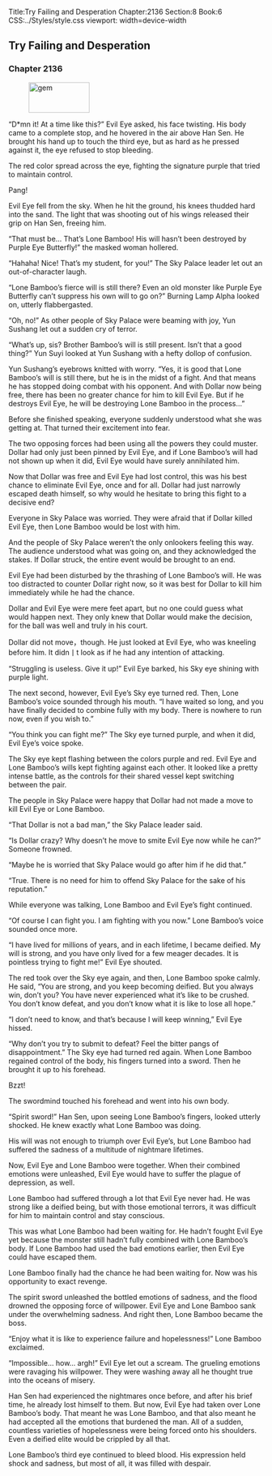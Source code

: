 Title:Try Failing and Desperation 
Chapter:2136 
Section:8 
Book:6 
CSS:../Styles/style.css 
viewport: width=device-width
  
## Try Failing and Desperation
### Chapter 2136
  
<figure>
	<img src="../Images/gem.gif" alt="gem" id="gem" width="120" height="60" />
</figure>
  

  
“D*mn it! At a time like this?” Evil Eye asked, his face twisting. His body came to a complete stop, and he hovered in the air above Han Sen. He brought his hand up to touch the third eye, but as hard as he pressed against it, the eye refused to stop bleeding.

The red color spread across the eye, fighting the signature purple that tried to maintain control.

Pang!

Evil Eye fell from the sky. When he hit the ground, his knees thudded hard into the sand. The light that was shooting out of his wings released their grip on Han Sen, freeing him.

“That must be… That’s Lone Bamboo! His will hasn’t been destroyed by Purple Eye Butterfly!” the masked woman hollered.

“Hahaha! Nice! That’s my student, for you!” The Sky Palace leader let out an out-of-character laugh.

“Lone Bamboo’s fierce will is still there? Even an old monster like Purple Eye Butterfly can’t suppress his own will to go on?” Burning Lamp Alpha looked on, utterly flabbergasted.

“Oh, no!” As other people of Sky Palace were beaming with joy, Yun Sushang let out a sudden cry of terror.

“What’s up, sis? Brother Bamboo’s will is still present. Isn’t that a good thing?” Yun Suyi looked at Yun Sushang with a hefty dollop of confusion.

Yun Sushang’s eyebrows knitted with worry. “Yes, it is good that Lone Bamboo’s will is still there, but he is in the midst of a fight. And that means he has stopped doing combat with his opponent. And with Dollar now being free, there has been no greater chance for him to kill Evil Eye. But if he destroys Evil Eye, he will be destroying Lone Bamboo in the process…”

Before she finished speaking, everyone suddenly understood what she was getting at. That turned their excitement into fear.

The two opposing forces had been using all the powers they could muster. Dollar had only just been pinned by Evil Eye, and if Lone Bamboo’s will had not shown up when it did, Evil Eye would have surely annihilated him.

Now that Dollar was free and Evil Eye had lost control, this was his best chance to eliminate Evil Eye, once and for all. Dollar had just narrowly escaped death himself, so why would he hesitate to bring this fight to a decisive end?

Everyone in Sky Palace was worried. They were afraid that if Dollar killed Evil Eye, then Lone Bamboo would be lost with him.

And the people of Sky Palace weren’t the only onlookers feeling this way. The audience understood what was going on, and they acknowledged the stakes. If Dollar struck, the entire event would be brought to an end.

Evil Eye had been disturbed by the thrashing of Lone Bamboo’s will. He was too distracted to counter Dollar right now, so it was best for Dollar to kill him immediately while he had the chance.

Dollar and Evil Eye were mere feet apart, but no one could guess what would happen next. They only knew that Dollar would make the decision, for the ball was well and truly in his court.

Dollar did not move，though. He just looked at Evil Eye, who was kneeling before him. It didn丨t look as if he had any intention of attacking.

“Struggling is useless. Give it up!” Evil Eye barked, his Sky eye shining with purple light.

The next second, however, Evil Eye’s Sky eye turned red. Then, Lone Bamboo’s voice sounded through his mouth. “I have waited so long, and you have finally decided to combine fully with my body. There is nowhere to run now, even if you wish to.”

“You think you can fight me?” The Sky eye turned purple, and when it did, Evil Eye’s voice spoke.

The Sky eye kept flashing between the colors purple and red. Evil Eye and Lone Bamboo’s wills kept fighting against each other. It looked like a pretty intense battle, as the controls for their shared vessel kept switching between the pair.

The people in Sky Palace were happy that Dollar had not made a move to kill Evil Eye or Lone Bamboo.

“That Dollar is not a bad man,” the Sky Palace leader said.

“Is Dollar crazy? Why doesn’t he move to smite Evil Eye now while he can?” Someone frowned.

“Maybe he is worried that Sky Palace would go after him if he did that.”

“True. There is no need for him to offend Sky Palace for the sake of his reputation.”

While everyone was talking, Lone Bamboo and Evil Eye’s fight continued.

“Of course I can fight you. I am fighting with you now.” Lone Bamboo’s voice sounded once more.

“I have lived for millions of years, and in each lifetime, I became deified. My will is strong, and you have only lived for a few meager decades. It is pointless trying to fight me!” Evil Eye shouted.

The red took over the Sky eye again, and then, Lone Bamboo spoke calmly. He said, “You are strong, and you keep becoming deified. But you always win, don’t you? You have never experienced what it’s like to be crushed. You don’t know defeat, and you don’t know what it is like to lose all hope.”

“I don’t need to know, and that’s because I will keep winning,” Evil Eye hissed.

“Why don’t you try to submit to defeat? Feel the bitter pangs of disappointment.” The Sky eye had turned red again. When Lone Bamboo regained control of the body, his fingers turned into a sword. Then he brought it up to his forehead.

Bzzt!

The swordmind touched his forehead and went into his own body.

“Spirit sword!” Han Sen, upon seeing Lone Bamboo’s fingers, looked utterly shocked. He knew exactly what Lone Bamboo was doing.

His will was not enough to triumph over Evil Eye’s, but Lone Bamboo had suffered the sadness of a multitude of nightmare lifetimes.

Now, Evil Eye and Lone Bamboo were together. When their combined emotions were unleashed, Evil Eye would have to suffer the plague of depression, as well.

Lone Bamboo had suffered through a lot that Evil Eye never had. He was strong like a deified being, but with those emotional terrors, it was difficult for him to maintain control and stay conscious.

This was what Lone Bamboo had been waiting for. He hadn’t fought Evil Eye yet because the monster still hadn’t fully combined with Lone Bamboo’s body. If Lone Bamboo had used the bad emotions earlier, then Evil Eye could have escaped them.

Lone Bamboo finally had the chance he had been waiting for. Now was his opportunity to exact revenge.

The spirit sword unleashed the bottled emotions of sadness, and the flood drowned the opposing force of willpower. Evil Eye and Lone Bamboo sank under the overwhelming sadness. And right then, Lone Bamboo became the boss.

“Enjoy what it is like to experience failure and hopelessness!” Lone Bamboo exclaimed.

“Impossible… how… argh!” Evil Eye let out a scream. The grueling emotions were ravaging his willpower. They were washing away all he thought true into the oceans of misery.

Han Sen had experienced the nightmares once before, and after his brief time, he already lost himself to them. But now, Evil Eye had taken over Lone Bamboo’s body. That meant he was Lone Bamboo, and that also meant he had accepted all the emotions that burdened the man. All of a sudden, countless varieties of hopelessness were being forced onto his shoulders. Even a deified elite would be crippled by all that.

Lone Bamboo’s third eye continued to bleed blood. His expression held shock and sadness, but most of all, it was filled with despair.